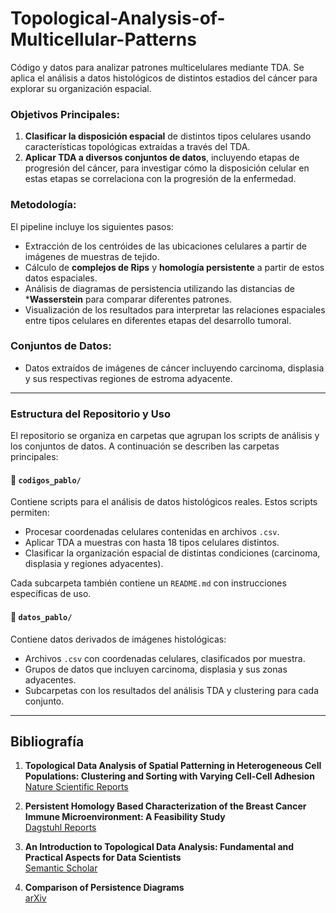 # Topological-Analysis-of-Multicellular-Patterns
Código y datos para analizar patrones multicelulares mediante TDA. Se aplica el análisis a datos histológicos de distintos estadios del cáncer para explorar su organización espacial.

### Objetivos Principales:

1. **Clasificar la disposición espacial** de distintos tipos celulares usando características topológicas extraídas a través del TDA.
2. **Aplicar TDA a diversos conjuntos de datos**, incluyendo etapas de progresión del cáncer, para investigar cómo la disposición celular en estas etapas se correlaciona con la progresión de la enfermedad.

### Metodología:
El pipeline incluye los siguientes pasos:
- Extracción de los centróides de las ubicaciones celulares a partir de imágenes de muestras de tejido.
- Cálculo de **complejos de Rips** y **homología persistente** a partir de estos datos espaciales.
- Análisis de diagramas de persistencia utilizando las distancias de ***Wasserstein** para comparar diferentes patrones.
- Visualización de los resultados para interpretar las relaciones espaciales entre tipos celulares en diferentes etapas del desarrollo tumoral.

### Conjuntos de Datos:
- Datos extraídos de imágenes de cáncer incluyendo carcinoma, displasia y sus respectivas regiones de estroma adyacente.

---

### Estructura del Repositorio y Uso

El repositorio se organiza en carpetas que agrupan los scripts de análisis y los conjuntos de datos. A continuación se describen las carpetas principales:

#### 📁 `codigos_pablo/`  
Contiene scripts para el análisis de datos histológicos reales. Estos scripts permiten:
- Procesar coordenadas celulares contenidas en archivos `.csv`.  
- Aplicar TDA a muestras con hasta 18 tipos celulares distintos.  
- Clasificar la organización espacial de distintas condiciones (carcinoma, displasia y regiones adyacentes).  

Cada subcarpeta también contiene un `README.md` con instrucciones específicas de uso.


#### 📁 `datos_pablo/`  
Contiene datos derivados de imágenes histológicas:
- Archivos `.csv` con coordenadas celulares, clasificados por muestra.  
- Grupos de datos que incluyen carcinoma, displasia y sus zonas adyacentes.  
- Subcarpetas con los resultados del análisis TDA y clustering para cada conjunto.

---


## Bibliografía

1. **Topological Data Analysis of Spatial Patterning in Heterogeneous Cell Populations: Clustering and Sorting with Varying Cell-Cell Adhesion**  
   [Nature Scientific Reports](https://www.nature.com/articles/s41540-023-00302-8)
   
2. **Persistent Homology Based Characterization of the Breast Cancer Immune Microenvironment: A Feasibility Study**  
   [Dagstuhl Reports](https://drops.dagstuhl.de/entities/document/10.4230/LIPIcs.SoCG.2020.11)
   
3. **An Introduction to Topological Data Analysis: Fundamental and Practical Aspects for Data Scientists**  
   [Semantic Scholar](https://www.semanticscholar.org/reader/aff16209e232d38fc94a5b0c72067b88d106453f)
   
4. **Comparison of Persistence Diagrams**  
   [arXiv](https://ar5iv.labs.arxiv.org/html/2003.01352)
